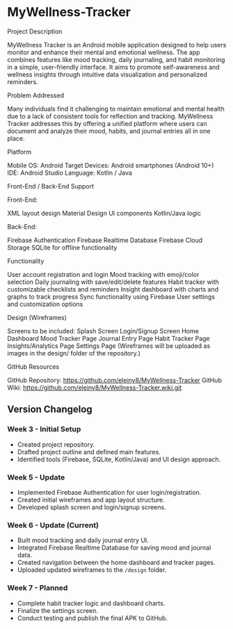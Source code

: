 # MyWellness-Tracker
Project Description

MyWellness Tracker is an Android mobile application designed to help users monitor and enhance their mental and emotional wellness. The app combines features like mood tracking, daily journaling, and habit monitoring in a simple, user-friendly interface. It aims to promote self-awareness and wellness insights through intuitive data visualization and personalized reminders.

Problem Addressed

Many individuals find it challenging to maintain emotional and mental health due to a lack of consistent tools for reflection and tracking. MyWellness Tracker addresses this by offering a unified platform where users can document and analyze their mood, habits, and journal entries all in one place.

Platform

Mobile OS: Android
Target Devices: Android smartphones (Android 10+)
IDE: Android Studio
Language: Kotlin / Java

Front-End / Back-End Support

Front-End:

XML layout design
Material Design UI components
Kotlin/Java logic

Back-End:

Firebase Authentication
Firebase Realtime Database
Firebase Cloud Storage
SQLite for offline functionality

Functionality

User account registration and login
Mood tracking with emoji/color selection
Daily journaling with save/edit/delete features
Habit tracker with customizable checklists and reminders
Insight dashboard with charts and graphs to track progress
Sync functionality using Firebase
User settings and customization options

Design (Wireframes)

Screens to be included:
Splash Screen
Login/Signup Screen
Home Dashboard
Mood Tracker Page
Journal Entry Page
Habit Tracker Page
Insights/Analytics Page
Settings Page
(Wireframes will be uploaded as images in the design/ folder of the repository.)

GitHub Resources

GitHub Repository: https://github.com/eleiny8/MyWellness-Tracker
GitHub Wiki: https://github.com/eleiny8/MyWellness-Tracker.wiki.git

## Version Changelog

### Week 3 - Initial Setup
- Created project repository.
- Drafted project outline and defined main features.
- Identified tools (Firebase, SQLite, Kotlin/Java) and UI design approach.

### Week 5 - Update
- Implemented Firebase Authentication for user login/registration.
- Created initial wireframes and app layout structure.
- Developed splash screen and login/signup screens.

### Week 6 - Update (Current)
- Built mood tracking and daily journal entry UI.
- Integrated Firebase Realtime Database for saving mood and journal data.
- Created navigation between the home dashboard and tracker pages.
- Uploaded updated wireframes to the `/design` folder.

### Week 7 - Planned
- Complete habit tracker logic and dashboard charts.
- Finalize the settings screen.
- Conduct testing and publish the final APK to GitHub.
